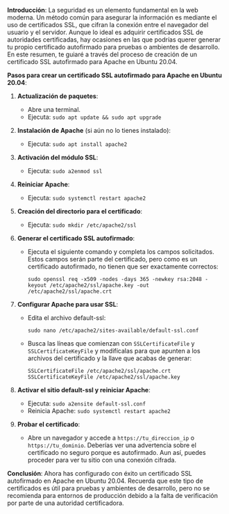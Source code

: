 **Introducción**:
La seguridad es un elemento fundamental en la web moderna. Un método común para asegurar la información es mediante el uso de certificados SSL, que cifran la conexión entre el navegador del usuario y el servidor. Aunque lo ideal es adquirir certificados SSL de autoridades certificadas, hay ocasiones en las que podrías querer generar tu propio certificado autofirmado para pruebas o ambientes de desarrollo. En este resumen, te guiaré a través del proceso de creación de un certificado SSL autofirmado para Apache en Ubuntu 20.04.

**Pasos para crear un certificado SSL autofirmado para Apache en Ubuntu 20.04**:

1. **Actualización de paquetes**:
   - Abre una terminal.
   - Ejecuta: `sudo apt update && sudo apt upgrade`

2. **Instalación de Apache** (si aún no lo tienes instalado):
   - Ejecuta: `sudo apt install apache2`

3. **Activación del módulo SSL**:
   - Ejecuta: `sudo a2enmod ssl`

4. **Reiniciar Apache**:
   - Ejecuta: `sudo systemctl restart apache2`

5. **Creación del directorio para el certificado**:
   - Ejecuta: `sudo mkdir /etc/apache2/ssl`

6. **Generar el certificado SSL autofirmado**:
   - Ejecuta el siguiente comando y completa los campos solicitados. Estos campos serán parte del certificado, pero como es un certificado autofirmado, no tienen que ser exactamente correctos:
     ```
     sudo openssl req -x509 -nodes -days 365 -newkey rsa:2048 -keyout /etc/apache2/ssl/apache.key -out /etc/apache2/ssl/apache.crt
     ```

7. **Configurar Apache para usar SSL**:
   - Edita el archivo default-ssl:
     ```
     sudo nano /etc/apache2/sites-available/default-ssl.conf
     ```
   - Busca las líneas que comienzan con `SSLCertificateFile` y `SSLCertificateKeyFile` y modifícalas para que apunten a los archivos del certificado y la llave que acabas de generar:
     ```
     SSLCertificateFile /etc/apache2/ssl/apache.crt
     SSLCertificateKeyFile /etc/apache2/ssl/apache.key
     ```

8. **Activar el sitio default-ssl y reiniciar Apache**:
   - Ejecuta: `sudo a2ensite default-ssl.conf`
   - Reinicia Apache: `sudo systemctl restart apache2`

9. **Probar el certificado**:
   - Abre un navegador y accede a `https://tu_direccion_ip` o `https://tu_dominio`. Deberías ver una advertencia sobre el certificado no seguro porque es autofirmado. Aun así, puedes proceder para ver tu sitio con una conexión cifrada.

**Conclusión**: 
Ahora has configurado con éxito un certificado SSL autofirmado en Apache en Ubuntu 20.04. Recuerda que este tipo de certificados es útil para pruebas y ambientes de desarrollo, pero no se recomienda para entornos de producción debido a la falta de verificación por parte de una autoridad certificadora.

